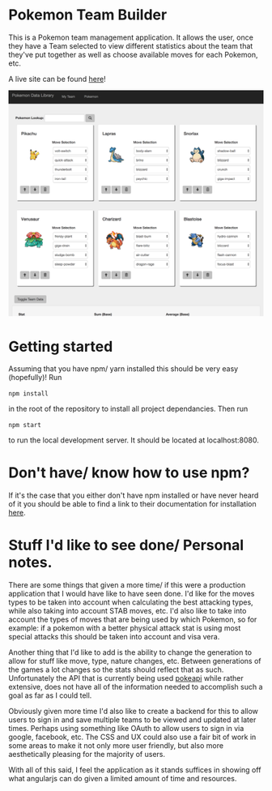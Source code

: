 # Pokemon Team Builder

This is a Pokemon team management application. It allows the user, once they have a Team
selected to view different statistics about the team that they've put together as well as choose
available moves for each Pokemon, etc.

A live site can be found [here](http://pokemonteamdetails.appspot.com/#!/)!

![Application screenshot](screeny.png?raw=true "Application screenshot")

# Getting started

Assuming that you have npm/ yarn installed this should be very easy (hopefully)! Run

```npm install```

in the root of the repository to install all project dependancies. Then run

``` npm start ```

to run the local development server. It should be located at localhost:8080.

# Don't have/ know how to use npm?

If it's the case that you either don't have npm installed or have never heard of it
you should be able to find a link to their documentation for installation [here](https://www.npmjs.com/get-npm).

# Stuff I'd like to see done/ Personal notes.

There are some things that given a more time/ if this were a production application that
I would have like to have seen done. I'd like for the moves types to be taken into account when
calculating the best attacking types, while also taking into account STAB moves, etc. I'd also like to
take into account the types of moves that are being used by which Pokemon, so for example: if a pokemon
with a better physical attack stat is using most special attacks this should be taken into account and visa vera.

Another thing that I'd like to add is the ability to change the generation to allow for stuff like move, type, nature changes, etc.
Between generations of the games a lot changes so the stats should reflect that as such. Unfortunately the API that is currently being used
[pokeapi](pokeapi.co) while rather extensive, does not have all of the information needed to accomplish such a goal as far as I could tell.

Obviously given more time I'd also like to create a backend for this to allow users to sign in and save multiple teams
to be viewed and updated at later times. Perhaps using something like OAuth to allow users to sign in via google, facebook, etc. The CSS and UX
could also use a fair bit of work in some areas to make it not only more user friendly, but also more aesthetically pleasing for the majority of users.

With all of this said, I feel the application as it stands suffices in showing off what angularjs can do given a limited amount of time
and resources.
